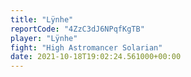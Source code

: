 ```yaml
---
title: "Lÿnhe"
reportCode: "4ZzC3dJ6NPqfKgTB"
player: "Lÿnhe"
fight: "High Astromancer Solarian"
date: 2021-10-18T19:02:24.561000+00:00
---
```

